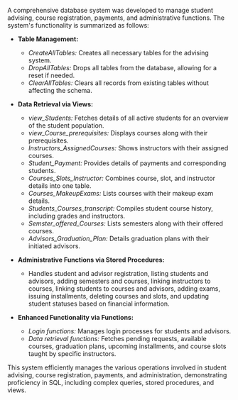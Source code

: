 A comprehensive database system was developed to manage student advising, course registration, payments, and administrative functions. The system's functionality is summarized as follows:

- **Table Management:**
  - *CreateAllTables:* Creates all necessary tables for the advising system.
  - *DropAllTables:* Drops all tables from the database, allowing for a reset if needed.
  - *ClearAllTables:* Clears all records from existing tables without affecting the schema.

- **Data Retrieval via Views:**
  - *view_Students:* Fetches details of all active students for an overview of the student population.
  - *view_Course_prerequisites:* Displays courses along with their prerequisites.
  - *Instructors_AssignedCourses:* Shows instructors with their assigned courses.
  - *Student_Payment:* Provides details of payments and corresponding students.
  - *Courses_Slots_Instructor:* Combines course, slot, and instructor details into one table.
  - *Courses_MakeupExams:* Lists courses with their makeup exam details.
  - *Students_Courses_transcript:* Compiles student course history, including grades and instructors.
  - *Semster_offered_Courses:* Lists semesters along with their offered courses.
  - *Advisors_Graduation_Plan:* Details graduation plans with their initiated advisors.

- **Administrative Functions via Stored Procedures:**
  - Handles student and advisor registration, listing students and advisors, adding semesters and courses, linking instructors to courses, linking students to courses and advisors, adding exams, issuing installments, deleting courses and slots, and updating student statuses based on financial information.

- **Enhanced Functionality via Functions:**
  - *Login functions:* Manages login processes for students and advisors.
  - *Data retrieval functions:* Fetches pending requests, available courses, graduation plans, upcoming installments, and course slots taught by specific instructors. 

This system efficiently manages the various operations involved in student advising, course registration, payments, and administration, demonstrating proficiency in SQL, including complex queries, stored procedures, and views.
